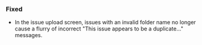 ### Fixed

- In the issue upload screen, issues with an invalid folder name no longer
  cause a flurry of incorrect "This issue appears to be a duplicate..."
  messages.

